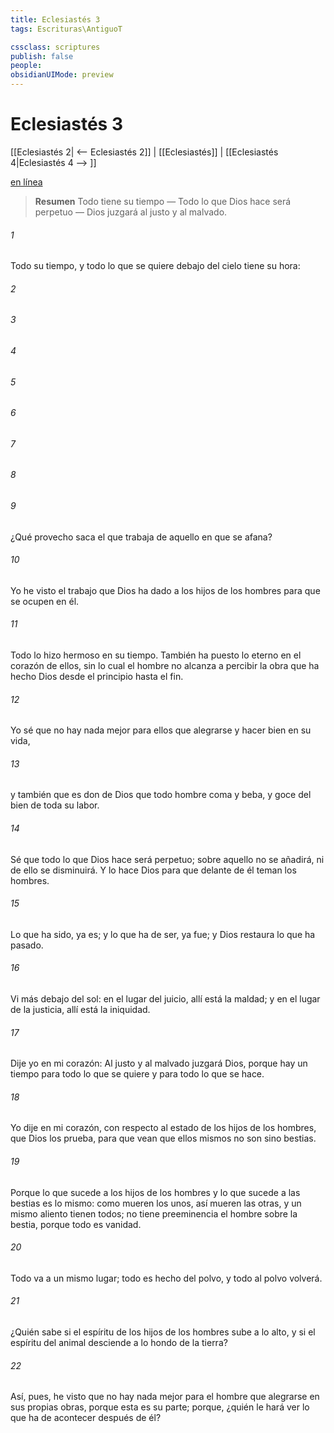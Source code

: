 ```yaml
---
title: Eclesiastés 3
tags: Escrituras\AntiguoT

cssclass: scriptures
publish: false
people:
obsidianUIMode: preview
---
```


# Eclesiastés 3
[[Eclesiastés 2| <-- Eclesiastés 2]] | [[Eclesiastés]] | [[Eclesiastés 4|Eclesiastés 4 --> ]]

[en línea](https://churchofjesuschrist.org/study/scriptures/ot/eccl/3?lang=spa)

> __Resumen__
Todo tiene su tiempo — Todo lo que Dios hace será perpetuo — Dios juzgará al justo y al malvado.

###### 1 
Todo  su tiempo, y todo lo que se quiere debajo del cielo tiene su hora:

###### 2 


###### 3 


###### 4 


###### 5 


###### 6 


###### 7 


###### 8 


###### 9 
¿Qué provecho saca el que trabaja de aquello en que se afana?

###### 10 
Yo he visto el trabajo que Dios ha dado a los hijos de los hombres para que se ocupen en él.

###### 11 
Todo lo hizo hermoso en su tiempo. También ha puesto lo eterno en el corazón de ellos, sin lo cual el hombre no alcanza a percibir la obra que ha hecho Dios desde el principio hasta el fin.

###### 12 
Yo sé que no hay nada mejor para ellos que alegrarse y hacer bien en su vida,

###### 13 
y también que es don de Dios que todo hombre coma y beba, y goce del bien de toda su labor.

###### 14 
Sé que todo lo que Dios hace será perpetuo; sobre aquello no se añadirá, ni de ello se disminuirá. Y lo hace Dios para que delante de él teman los hombres.

###### 15 
Lo que ha sido, ya es; y lo que ha de ser, ya fue; y Dios restaura lo que ha pasado.

###### 16 
Vi más debajo del sol: en el lugar del juicio, allí está la maldad; y en el lugar de la justicia, allí está la iniquidad.

###### 17 
Dije yo en mi corazón: Al justo y al malvado juzgará Dios, porque hay un tiempo para todo lo que se quiere y para todo lo que se hace.

###### 18 
Yo dije en mi corazón, con respecto al estado de los hijos de los hombres, que Dios los prueba, para que vean que ellos mismos no son sino bestias.

###### 19 
Porque lo que sucede a los hijos de los hombres y lo que sucede a las bestias es lo mismo: como mueren los unos, así mueren las otras, y un mismo aliento tienen todos; no tiene preeminencia el hombre sobre la bestia, porque todo es vanidad.

###### 20 
Todo va a un mismo lugar; todo es hecho del polvo, y todo al polvo volverá.

###### 21 
¿Quién sabe si el espíritu de los hijos de los hombres sube a lo alto, y si el espíritu del animal desciende a lo hondo de la tierra?

###### 22 
Así, pues, he visto que no hay nada mejor para el hombre que alegrarse en sus propias obras, porque esta es su parte; porque, ¿quién le hará ver lo que ha de acontecer después de él?

